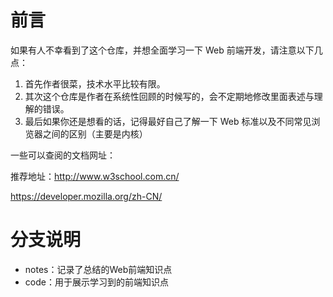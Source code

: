 # 前言

如果有人不幸看到了这个仓库，并想全面学习一下 Web 前端开发，请注意以下几点：

1. 首先作者很菜，技术水平比较有限。
2. 其次这个仓库是作者在系统性回顾的时候写的，会不定期地修改里面表述与理解的错误。
3. 最后如果你还是想看的话，记得最好自己了解一下 Web 标准以及不同常见浏览器之间的区别（主要是内核）



一些可以查阅的文档网址：

推荐地址：http://www.w3school.com.cn/

https://developer.mozilla.org/zh-CN/

# 分支说明

- notes：记录了总结的Web前端知识点
- code：用于展示学习到的前端知识点
